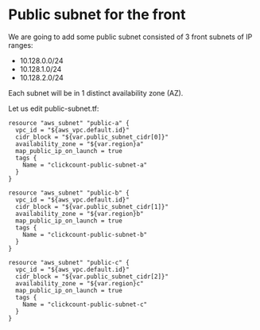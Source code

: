 # Public subnet for the front

We are going to add some public subnet consisted of 3 front subnets of IP ranges:
- 10.128.0.0/24 
- 10.128.1.0/24 
- 10.128.2.0/24 

Each subnet will be in 1 distinct availability zone (AZ).


Let us edit public-subnet.tf:
```console
resource "aws_subnet" "public-a" {
  vpc_id = "${aws_vpc.default.id}"
  cidr_block = "${var.public_subnet_cidr[0]}"
  availability_zone = "${var.region}a"
  map_public_ip_on_launch = true
  tags {
    Name = "clickcount-public-subnet-a"
  }
}
  
resource "aws_subnet" "public-b" {
  vpc_id = "${aws_vpc.default.id}"
  cidr_block = "${var.public_subnet_cidr[1]}"
  availability_zone = "${var.region}b"
  map_public_ip_on_launch = true
  tags {
    Name = "clickcount-public-subnet-b"
  }
}
 
resource "aws_subnet" "public-c" {
  vpc_id = "${aws_vpc.default.id}"
  cidr_block = "${var.public_subnet_cidr[2]}"
  availability_zone = "${var.region}c"
  map_public_ip_on_launch = true
  tags {
    Name = "clickcount-public-subnet-c"
  }
}
  
```


